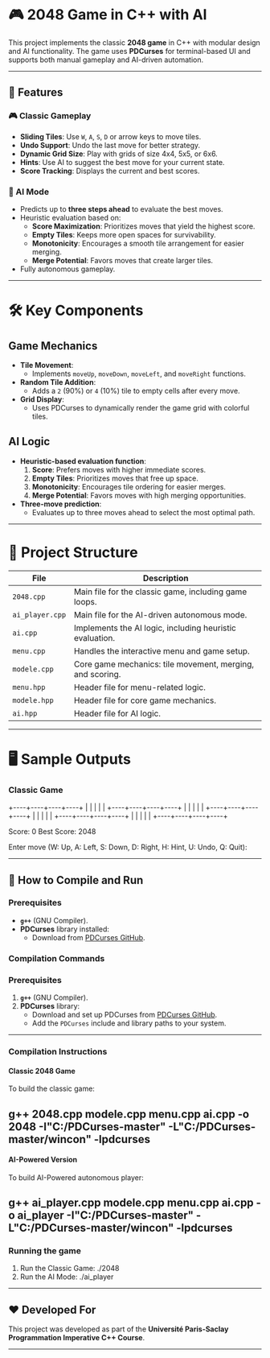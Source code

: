 # 🎮 2048 Game in C++ with AI

This project implements the classic **2048 game** in C++ with modular design and AI functionality. The game uses **PDCurses** for terminal-based UI and supports both manual gameplay and AI-driven automation.


---

## 🚀 Features

### 🎮 Classic Gameplay
- **Sliding Tiles**: Use `W`, `A`, `S`, `D` or arrow keys to move tiles.
- **Undo Support**: Undo the last move for better strategy.
- **Dynamic Grid Size**: Play with grids of size 4x4, 5x5, or 6x6.
- **Hints**: Use AI to suggest the best move for your current state.
- **Score Tracking**: Displays the current and best scores.

### 🤖 AI Mode
- Predicts up to **three steps ahead** to evaluate the best moves.
- Heuristic evaluation based on:
  - **Score Maximization**: Prioritizes moves that yield the highest score.
  - **Empty Tiles**: Keeps more open spaces for survivability.
  - **Monotonicity**: Encourages a smooth tile arrangement for easier merging.
  - **Merge Potential**: Favors moves that create larger tiles.
- Fully autonomous gameplay.

---

# 🛠️ Key Components

## Game Mechanics
- **Tile Movement**:
  - Implements `moveUp`, `moveDown`, `moveLeft`, and `moveRight` functions.
- **Random Tile Addition**:
  - Adds a `2` (90%) or `4` (10%) tile to empty cells after every move.
- **Grid Display**:
  - Uses PDCurses to dynamically render the game grid with colorful tiles.

## AI Logic
- **Heuristic-based evaluation function**:
  1. **Score**: Prefers moves with higher immediate scores.
  2. **Empty Tiles**: Prioritizes moves that free up space.
  3. **Monotonicity**: Encourages tile ordering for easier merges.
  4. **Merge Potential**: Favors moves with high merging opportunities.
- **Three-move prediction**:
  - Evaluates up to three moves ahead to select the most optimal path.

---

# 📂 Project Structure

| File             | Description                                                |
|------------------ |-----------------------------------------------------------|
| `2048.cpp`       | Main file for the classic game, including game loops.      |
| `ai_player.cpp`  | Main file for the AI-driven autonomous mode.               |
| `ai.cpp`         | Implements the AI logic, including heuristic evaluation.   |
| `menu.cpp`       | Handles the interactive menu and game setup.               |
| `modele.cpp`     | Core game mechanics: tile movement, merging, and scoring.  |
| `menu.hpp`       | Header file for menu-related logic.                        |
| `modele.hpp`     | Header file for core game mechanics.                       |
| `ai.hpp`         | Header file for AI logic.                                  |

---

# 🖥️ Sample Outputs

### Classic Game
+----+----+----+----+
|    |    |    |    |
+----+----+----+----+
|    |    |    |    |
+----+----+----+----+
|    |    |    |    |
+----+----+----+----+
|    |    |    |    |
+----+----+----+----+

Score: 0
Best Score: 2048

Enter move (W: Up, A: Left, S: Down, D: Right, H: Hint, U: Undo, Q: Quit):

---

## 📜 How to Compile and Run

### Prerequisites
- **`g++`** (GNU Compiler).
- **PDCurses** library installed:
  - Download from [PDCurses GitHub](https://github.com/wmcbrine/PDCurses).

### Compilation Commands

### Prerequisites
1. **`g++`** (GNU Compiler).
2. **PDCurses** library:
   - Download and set up PDCurses from [PDCurses GitHub](https://github.com/wmcbrine/PDCurses).
   - Add the `PDCurses` include and library paths to your system.

---

### Compilation Instructions

#### Classic 2048 Game
To build the classic game:

g++ 2048.cpp modele.cpp menu.cpp ai.cpp -o 2048 -I"C:/PDCurses-master" -L"C:/PDCurses-master/wincon" -lpdcurses
---
#### AI-Powered Version
To build AI-Powered autonomous player:

g++ ai_player.cpp modele.cpp menu.cpp ai.cpp -o ai_player -I"C:/PDCurses-master" -L"C:/PDCurses-master/wincon" -lpdcurses
---
### Running the game
1. Run the Classic Game:
    ./2048
2. Run the AI Mode:
    ./ai_player

---

## ❤️ Developed For
This project was developed as part of the **Université Paris-Saclay Programmation Imperative C++ Course**.

---

